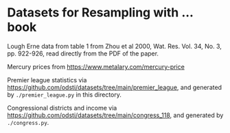 # Datasets for Resampling with ... book


Lough Erne data from table 1 from Zhou et al 2000, Wat. Res. Vol. 34, No. 3,
pp. 922-926, read directly from the PDF of the paper.

Mercury prices from <https://www.metalary.com/mercury-price>

Premier league statistics via
<https://github.com/odsti/datasets/tree/main/premier_league>, and generated by
`./premier_league.py` in this directory.

Congressional districts and income via
<https://github.com/odsti/datasets/tree/main/congress_118>, and generated by
`./congress.py`.

